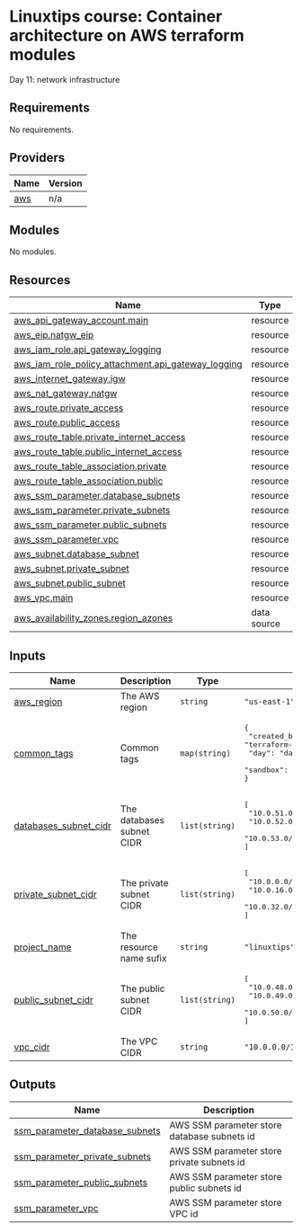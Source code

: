 <!-- BEGIN_TF_DOCS -->
# Linuxtips course: Container architecture on AWS terraform modules

Day 11: network infrastructure

## Requirements

No requirements.

## Providers

| Name | Version |
|------|---------|
| <a name="provider_aws"></a> [aws](#provider\_aws) | n/a |

## Modules

No modules.

## Resources

| Name | Type |
|------|------|
| [aws_api_gateway_account.main](https://registry.terraform.io/providers/hashicorp/aws/latest/docs/resources/api_gateway_account) | resource |
| [aws_eip.natgw_eip](https://registry.terraform.io/providers/hashicorp/aws/latest/docs/resources/eip) | resource |
| [aws_iam_role.api_gateway_logging](https://registry.terraform.io/providers/hashicorp/aws/latest/docs/resources/iam_role) | resource |
| [aws_iam_role_policy_attachment.api_gateway_logging](https://registry.terraform.io/providers/hashicorp/aws/latest/docs/resources/iam_role_policy_attachment) | resource |
| [aws_internet_gateway.igw](https://registry.terraform.io/providers/hashicorp/aws/latest/docs/resources/internet_gateway) | resource |
| [aws_nat_gateway.natgw](https://registry.terraform.io/providers/hashicorp/aws/latest/docs/resources/nat_gateway) | resource |
| [aws_route.private_access](https://registry.terraform.io/providers/hashicorp/aws/latest/docs/resources/route) | resource |
| [aws_route.public_access](https://registry.terraform.io/providers/hashicorp/aws/latest/docs/resources/route) | resource |
| [aws_route_table.private_internet_access](https://registry.terraform.io/providers/hashicorp/aws/latest/docs/resources/route_table) | resource |
| [aws_route_table.public_internet_access](https://registry.terraform.io/providers/hashicorp/aws/latest/docs/resources/route_table) | resource |
| [aws_route_table_association.private](https://registry.terraform.io/providers/hashicorp/aws/latest/docs/resources/route_table_association) | resource |
| [aws_route_table_association.public](https://registry.terraform.io/providers/hashicorp/aws/latest/docs/resources/route_table_association) | resource |
| [aws_ssm_parameter.database_subnets](https://registry.terraform.io/providers/hashicorp/aws/latest/docs/resources/ssm_parameter) | resource |
| [aws_ssm_parameter.private_subnets](https://registry.terraform.io/providers/hashicorp/aws/latest/docs/resources/ssm_parameter) | resource |
| [aws_ssm_parameter.public_subnets](https://registry.terraform.io/providers/hashicorp/aws/latest/docs/resources/ssm_parameter) | resource |
| [aws_ssm_parameter.vpc](https://registry.terraform.io/providers/hashicorp/aws/latest/docs/resources/ssm_parameter) | resource |
| [aws_subnet.database_subnet](https://registry.terraform.io/providers/hashicorp/aws/latest/docs/resources/subnet) | resource |
| [aws_subnet.private_subnet](https://registry.terraform.io/providers/hashicorp/aws/latest/docs/resources/subnet) | resource |
| [aws_subnet.public_subnet](https://registry.terraform.io/providers/hashicorp/aws/latest/docs/resources/subnet) | resource |
| [aws_vpc.main](https://registry.terraform.io/providers/hashicorp/aws/latest/docs/resources/vpc) | resource |
| [aws_availability_zones.region_azones](https://registry.terraform.io/providers/hashicorp/aws/latest/docs/data-sources/availability_zones) | data source |

## Inputs

| Name | Description | Type | Default | Required |
|------|-------------|------|---------|:--------:|
| <a name="input_aws_region"></a> [aws\_region](#input\_aws\_region) | The AWS region | `string` | `"us-east-1"` | no |
| <a name="input_common_tags"></a> [common\_tags](#input\_common\_tags) | Common tags | `map(string)` | <pre>{<br>  "created_by": "terraform-linuxtips-aws-container-architecture",<br>  "day": "day1",<br>  "sandbox": "linuxtips"<br>}</pre> | no |
| <a name="input_databases_subnet_cidr"></a> [databases\_subnet\_cidr](#input\_databases\_subnet\_cidr) | The databases subnet CIDR | `list(string)` | <pre>[<br>  "10.0.51.0/24",<br>  "10.0.52.0/24",<br>  "10.0.53.0/24"<br>]</pre> | no |
| <a name="input_private_subnet_cidr"></a> [private\_subnet\_cidr](#input\_private\_subnet\_cidr) | The private subnet CIDR | `list(string)` | <pre>[<br>  "10.0.0.0/20",<br>  "10.0.16.0/20",<br>  "10.0.32.0/20"<br>]</pre> | no |
| <a name="input_project_name"></a> [project\_name](#input\_project\_name) | The resource name sufix | `string` | `"linuxtips"` | no |
| <a name="input_public_subnet_cidr"></a> [public\_subnet\_cidr](#input\_public\_subnet\_cidr) | The public subnet CIDR | `list(string)` | <pre>[<br>  "10.0.48.0/24",<br>  "10.0.49.0/24",<br>  "10.0.50.0/24"<br>]</pre> | no |
| <a name="input_vpc_cidr"></a> [vpc\_cidr](#input\_vpc\_cidr) | The VPC CIDR | `string` | `"10.0.0.0/16"` | no |

## Outputs

| Name | Description |
|------|-------------|
| <a name="output_ssm_parameter_database_subnets"></a> [ssm\_parameter\_database\_subnets](#output\_ssm\_parameter\_database\_subnets) | AWS SSM parameter store database subnets id |
| <a name="output_ssm_parameter_private_subnets"></a> [ssm\_parameter\_private\_subnets](#output\_ssm\_parameter\_private\_subnets) | AWS SSM parameter store private subnets id |
| <a name="output_ssm_parameter_public_subnets"></a> [ssm\_parameter\_public\_subnets](#output\_ssm\_parameter\_public\_subnets) | AWS SSM parameter store public subnets id |
| <a name="output_ssm_parameter_vpc"></a> [ssm\_parameter\_vpc](#output\_ssm\_parameter\_vpc) | AWS SSM parameter store VPC id |
<!-- END_TF_DOCS -->